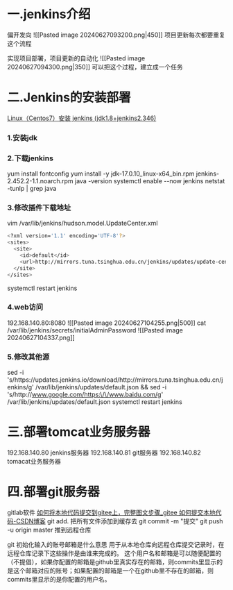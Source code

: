 # 一.jenkins介绍
偏开发向
![[Pasted image 20240627093200.png|450]]
项目更新每次都要重复这个流程

实现项目部署，项目更新的自动化
![[Pasted image 20240627094300.png|350]]
可以把这个过程，建立成一个任务

# 二.Jenkins的安装部署
[Linux（Centos7）安装 jenkins (jdk1.8+jenkins2.346)](https://blog.csdn.net/dontYouWorry/article/details/129007966)
### 1.安装jdk
### 2.下载jenkins
yum install fontconfig
yum install -y jdk-17.0.10_linux-x64_bin.rpm jenkins-2.452.2-1.1.noarch.rpm
java -version
systemctl enable --now jenkins
netstat -tunlp | grep java
### 3.修改插件下载地址
vim /var/lib/jenkins/hudson.model.UpdateCenter.xml 
```bash
<?xml version='1.1' encoding='UTF-8'?>
<sites>
  <site>
    <id>default</id>
    <url>http://mirrors.tuna.tsinghua.edu.cn/jenkins/updates/update-center.json</url>
  </site>
</sites>
```
 systemctl restart jenkins
### 4.web访问
192.168.140.80:8080
![[Pasted image 20240627104255.png|500]]
cat /var/lib/jenkins/secrets/initialAdminPassword
![[Pasted image 20240627104337.png]]
### 5.修改其他源
 sed -i 's/https:\/\/updates.jenkins.io\/download/http:\/\/mirrors.tuna.tsinghua.edu.cn\/jenkins/g' /var/lib/jenkins/updates/default.json && sed -i 's/http:\/\/www.google.com/https:\/\/www.baidu.com/g' /var/lib/jenkins/updates/default.json
systemctl restart jenkins

# 三.部署tomcat业务服务器

192.168.140.80  jenkins服务器
192.168.140.81  git服务器
192.168.140.82  tomacat业务服务器

# 四.部署git服务器
gitlab软件
[如何将本地代码提交到gitee上，完整图文步骤_gitee 如何提交本地代码-CSDN博客](https://blog.csdn.net/weixin_45184627/article/details/107256199#:~:text=%E5%A6%82%E4%BD%95%E5%B0%86%E6%9C%AC%E5%9C%B0%E4%BB%A3%E7%A0%81%E6%8F%90%E4%BA%A4%E5%88%B0gitee%E4%B8%8A%EF%BC%8C%E5%AE%8C%E6%95%B4%E5%9B%BE%E6%96%87%E6%AD%A5%E9%AA%A4%201%201.%20%E5%88%9B%E5%BB%BA%E8%BF%9C%E7%A8%8B%E4%BB%93%E5%BA%93%20%E6%8C%89%E7%85%A7%E5%9B%BE%E4%B8%AD%E9%85%8D%E7%BD%AE%E7%84%B6%E5%90%8E%E6%8C%89%E5%88%9B%E5%BB%BA%E5%B0%B1%E5%A5%BD%E4%BA%86%EF%BC%8C%E4%BB%93%E5%BA%93%E5%B0%B1%E5%88%9B%E5%BB%BA%E5%A5%BD%E4%BA%86%EF%BC%8C%E5%A6%82%E4%B8%8B%E5%9B%BE%E6%89%80%E7%A4%BA%EF%BC%88%E5%9B%BE%E4%B8%AD%E6%A1%86%E5%87%BA%E6%9D%A5%E7%9A%84%E5%B0%B1%E6%98%AF%E8%BF%99%E4%B8%AA%E4%BB%93%E5%BA%93%E7%9A%84%E5%9C%B0%E5%9D%80%EF%BC%89%EF%BC%9A%202%202.%20%E5%9C%A8%E6%9C%AC%E5%9C%B0%E5%88%9B%E5%BB%BA%E4%B8%80%E4%B8%AA%E6%96%87%E4%BB%B6%E5%A4%B9,%E5%91%BD%E4%BB%A4%208.%E5%B0%86%E6%9C%AC%E5%9C%B0%E4%BB%93%E5%BA%93%E4%B8%8E%E8%BF%9C%E7%A8%8B%E4%BB%93%E5%BA%93%E7%BB%91%E5%AE%9A%EF%BC%8C%E4%BD%BF%E7%94%A8%20git%20remote%20add%20origin%20%E5%88%9A%E5%88%9A%E5%88%9B%E7%9A%84%E8%BF%9C%E7%A8%8B%E4%BB%93%E5%BA%93%E5%9C%B0%E5%9D%80%20)
git add. 把所有文件添加到缓存去
git commit -m "提交"
git push -u origin master 推到远程仓库

git 初始化输入的账号邮箱是什么意思 
用于从本地仓库向远程仓库提交记录时，在远程仓库记录下这些操作是由谁来完成的。
这个用户名和邮箱是可以随便配置的（不提倡），如果你配置的邮箱是github里真实存在的邮箱，则commits里显示的是这个邮箱对应的账号；如果配置的邮箱是一个在github里不存在的邮箱，则commits里显示的是你配置的用户名。

